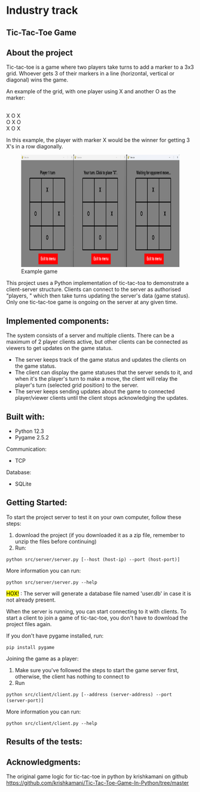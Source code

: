 # Industry track

## Tic-Tac-Toe Game

## About the project

Tic-tac-toe is a game where two players take turns to add a marker to a 3x3 grid. Whoever gets 3 of their markers in a line (horizontal, vertical or diagonal) wins the game.

An example of the grid, with one player using X and another O as the marker:

  <br>X O X
  <br>O X O
  <br>X O X

In this example, the player with marker X would be the winner for getting 3 X's in a row diagonally.

<figure>
    <img src="assets/images/tictactoe.png"
         alt="tic-tac-toe" width="900" height="300">
    <figcaption>Example game</figcaption>
</figure>

This project uses a Python implementation of tic-tac-toa to demonstrate a client-server structure. Clients can connect to the server as authorised “players, " which then take turns updating the server's data (game status). 
Only one tic-tac-toe game is ongoing on the server at any given time.




## Implemented components:

<!--
Detailed description of the system architecture (Application-specific system components):
- System must have at least three nodes (e.g, containers)
- Each node must have a role: client, server, peer, broker, etc.

Participating nodes must:
- Exchange information (messages): RPC, client-server, publish/subscribe, broadcast, streaming, etc.
- Log their behavior understandably: messages, events, actions, etc.

Nodes (or their roles) do not have to be identical
For example, one acts as server, broker, monitor / admin, etc.
Each node must be an independent entity and (partially) autonomous

Detailed descriptions of relevant principles covered in the course (architecture, processes, communication, naming, synchronization, consistency and replication, fault tolerance); irrelevant principles can be left out.

-->

The system consists of a server and multiple clients. There can be a maximum of 2 player clients active, but other clients can be connected as viewers to get updates on the game status.
- The server keeps track of the game status and updates the clients on the game status.
- The client can display the game statuses that the server sends to it, and when it's the player's turn to make a move, the client will relay the player's turn (selected grid position) to the server.
- The server keeps sending updates about the game to connected player/viewer clients until the client stops acknowledging the updates.




## Built with:
<!--
Detailed description of the system functionality and how to run the implementation ( note that there is a separate getting started section right below this so... )

- If you are familiar with a particular container technology, feel free to use it (Docker is not mandatory)
- Any programming language can be used, such as: Python, Java, JavaScript, ..
- Any communication protocol / Internet protocol suite can be used: HTTP(S), MQTT, AMQP, CoAP, ..
-->

- Python 12.3
- Pygame 2.5.2

Communication: 
- TCP

Database:
- SQLite




## Getting Started:
<!--
Instructions on setting up your project locally
-->

To start the project server to test it on your own computer, follow these steps:
1. download the project (if you downloaded it as a zip file, remember to unzip the files before continuing)
2. Run: 
```
python src/server/server.py [--host (host-ip) --port (host-port)]
```
More information you can run: 
```
python src/server/server.py --help
```
<mark>HOX!</mark> : The server will generate a database file named 'user.db' in case it is not already present.

When the server is running, you can start connecting to it with clients.
To start a client to join a game of tic-tac-toe, you don't have to download the project files again.

If you don't have pygame installed, run:
```
pip install pygame
```

Joining the game as a player:
1. Make sure you've followed the steps to start the game server first, otherwise, the client has nothing to connect to
2. Run
```
python src/client/client.py [--address (server-address) --port (server-port)]
```
More information you can run: 
```
python src/client/client.py --help
```



## Results of the tests:
<!--
Detailed description of the system evaluation
Evaluate your implementation using selected criteria, for example:
- Number of messages / lost messages, latencies, ...
- Request processing with different payloads, ..
- System throughput, ..


Design two evaluation scenarios that you compare with each other, for example:
- Small number / large number of messages
- Small payload / big payload

Collect numerical data of test cases:
- Collecting logs of container operations
- Conduct simple analysis for documentation purposes (e.g. plots or graphs)
-->



## Acknowledgments:
<!-- 
list resources you find helpful
-->

The original game logic for tic-tac-toe in python by krishkamani on github https://github.com/krishkamani/Tic-Tac-Toe-Game-In-Python/tree/master

